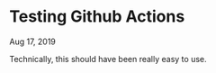 # Testing Github Actions
<time>Aug 17, 2019</time>

Technically, this should have been really easy to use.